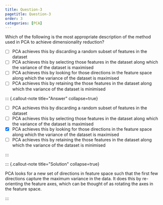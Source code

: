 ```yaml
---
title: Question-3
pagetitle: Question-3
order: 3
categories: [PCA]
---
```


Which of the following is the most appropriate description of the method used in PCA to achieve dimensionality reduction?

- [ ] PCA achieves this by discarding a random subset of features in the dataset
- [ ] PCA achieves this by selecting those features in the dataset along which the variance of the dataset is maximised
- [ ] PCA achieves this by looking for those directions in the feature space along which the variance of the dataset is maximised
- [ ] PCA achieves this by retaining the those features in the dataset along which the variance of the dataset is minimised

::: {.callout-note title="Answer" collapse=true}

- [ ] PCA achieves this by discarding a random subset of features in the dataset
- [ ] PCA achieves this by selecting those features in the dataset along which the variance of the dataset is maximised
- [x] PCA achieves this by looking for those directions in the feature space along which the variance of the dataset is maximised
- [ ] PCA achieves this by retaining the those features in the dataset along which the variance of the dataset is minimised

:::

::: {.callout-note title="Solution" collapse=true}

PCA looks for a new set of directions in feature space such that the first few directions capture the maximum variance in the data. It does this by re-orienting the feature axes, which can be thought of as rotating the axes in the feature space.

:::